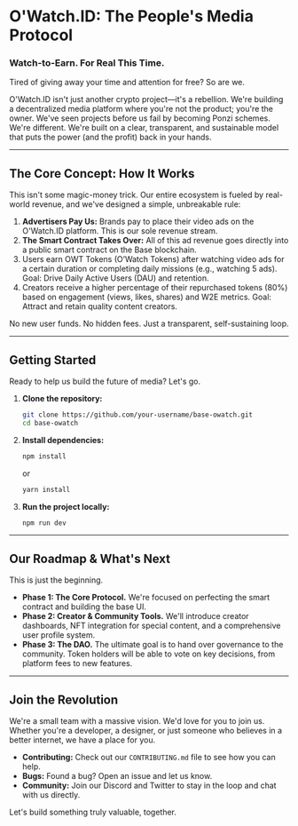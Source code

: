 # O'Watch.ID: The People's Media Protocol

### Watch-to-Earn. For Real This Time.

Tired of giving away your time and attention for free? So are we.

O'Watch.ID isn't just another crypto project—it's a rebellion. We're building a decentralized media platform where you're not the product; you're the owner. We've seen projects before us fail by becoming Ponzi schemes. We're different. We're built on a clear, transparent, and sustainable model that puts the power (and the profit) back in your hands.

---

## The Core Concept: How It Works

This isn't some magic-money trick. Our entire ecosystem is fueled by real-world revenue, and we've designed a simple, unbreakable rule: 

1.  **Advertisers Pay Us:** Brands pay to place their video ads on the O'Watch.ID platform. This is our sole revenue stream.
2.  **The Smart Contract Takes Over:** All of this ad revenue goes directly into a public smart contract on the Base blockchain.
3. Users earn OWT Tokens (O’Watch Tokens) after watching video ads for a certain duration or completing daily missions (e.g., watching 5 ads). Goal: Drive Daily Active Users (DAU) and retention.
4. Creators receive a higher percentage of their repurchased tokens (80%) based on engagement (views, likes, shares) and W2E metrics. Goal: Attract and retain quality content creators.

No new user funds. No hidden fees. Just a transparent, self-sustaining loop.

---

## Getting Started

Ready to help us build the future of media? Let's go.

1.  **Clone the repository:**
    ```bash
    git clone https://github.com/your-username/base-owatch.git
    cd base-owatch
    ```

2.  **Install dependencies:**
    ```bash
    npm install
    ```
    or
    ```bash
    yarn install
    ```

3.  **Run the project locally:**
    ```bash
    npm run dev
    ```

---

## Our Roadmap & What's Next

This is just the beginning.

* **Phase 1: The Core Protocol.** We're focused on perfecting the smart contract and building the base UI.
* **Phase 2: Creator & Community Tools.** We'll introduce creator dashboards, NFT integration for special content, and a comprehensive user profile system.
* **Phase 3: The DAO.** The ultimate goal is to hand over governance to the community. Token holders will be able to vote on key decisions, from platform fees to new features.

---

## Join the Revolution

We're a small team with a massive vision. We'd love for you to join us. Whether you're a developer, a designer, or just someone who believes in a better internet, we have a place for you.

* **Contributing:** Check out our `CONTRIBUTING.md` file to see how you can help.
* **Bugs:** Found a bug? Open an issue and let us know.
* **Community:** Join our Discord and Twitter to stay in the loop and chat with us directly.

Let's build something truly valuable, together.
